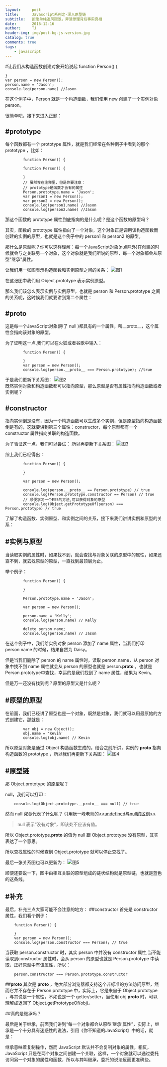 ```yaml
---
layout:     post
title:      Javascript系列之-深入原型链
subtitle:   拒绝单纯追风跟浪，弄清原理背后事实真相
date:       2016-12-16
author:     TJ
header-img: img/post-bg-js-version.jpg
catalog: true
comments: true
tags:
    - javascript
---
```

#让我们从构造函数创建对象开始说起
    function Person() {

    }
    var person = new Person();
    person.name = 'Jason';
    console.log(person.name) //Jason

在这个例子中，Person 就是一个构造函数，我们使用 new 创建了一个实例对象 person。

很简单吧，接下来进入正题：

#prototype
----
每个函数都有一个 prototype 属性，就是我们经常在各种例子中看到的那个 prototype ，比如：

			function Person() {

			function Person() {

			}
			// 虽然写在注释里，但是你要注意：
			// prototype是函数才会有的属性
			Person.prototype.name = 'Jason';
			var person1 = new Person();
			var person2 = new Person();
			console.log(person1.name) //Jason 
			console.log(person2.name) //Jason

那这个函数的 prototype 属性到底指向的是什么呢？是这个函数的原型吗？

其实，函数的 prototype 属性指向了一个对象，这个对象正是调用该构造函数而创建的实例的原型，也就是这个例子中的 person1 和 person2 的原型。

那什么是原型呢？你可以这样理解：每一个JavaScript对象(null除外)在创建的时候就会与之关联另一个对象，这个对象就是我们所说的原型，每一个对象都会从原型"继承"属性。

让我们用一张图表示构造函数和实例原型之间的关系：
![图1](https://raw.githubusercontent.com/mqyqingfeng/Blog/master/Images/prototype1.png)

在这张图中我们用 Object.prototype 表示实例原型。

那么我们该怎么表示实例与实例原型，也就是 person 和 Person.prototype 之间的关系呢，这时候我们就要讲到第二个属性：

#__proto__
----
这是每一个JavaScript对象(除了 null )都具有的一个属性，叫__proto__，这个属性会指向该对象的原型。

为了证明这一点,我们可以在火狐或者谷歌中输入：
			
			function Person() {

			}
			var person = new Person();
			console.log(person.__proto__ === Person.prototype); //true
于是我们更新下关系图：
![图2](https://raw.githubusercontent.com/mqyqingfeng/Blog/master/Images/prototype2.png)		
既然实例对象和构造函数都可以指向原型，那么原型是否有属性指向构造函数或者实例呢？

#constructor	
----
指向实例倒是没有，因为一个构造函数可以生成多个实例，但是原型指向构造函数倒是有的，这就要讲到第三个属性：constructor，每个原型都有一个 constructor 属性指向关联的构造函数。

为了验证这一点，我们可以尝试：
所以再更新下关系图：
![图3](https://raw.githubusercontent.com/mqyqingfeng/Blog/master/Images/prototype3.png)

综上我们已经得出：
			
			function Person() {

			}

			var person = new Person();

			console.log(person.__proto__ == Person.prototype) // true
			console.log(Person.prototype.constructor == Person) // true
			// 顺便学习一个ES5的方法,可以获得对象的原型
			console.log(Object.getPrototypeOf(person) === Person.prototype) // true

了解了构造函数、实例原型、和实例之间的关系，接下来我们讲讲实例和原型的关系：

#实例与原型
----
当读取实例的属性时，如果找不到，就会查找与对象关联的原型中的属性，如果还查不到，就去找原型的原型，一直找到最顶层为止。

举个例子：
			
			function Person() {

			}

			Person.prototype.name = 'Jason';

			var person = new Person();

			person.name = 'Kelly';
			console.log(person.name) // Kelly

			delete person.name;
			console.log(person.name) // Jason

在这个例子中，我们给实例对象 person 添加了 name 属性，当我们打印 person.name 的时候，结果自然为 Daisy。

但是当我们删除了 person 的 name 属性时，读取 person.name，从 person 对象中找不到 name 属性就会从 person 的原型也就是 person.__proto__ ，也就是 Person.prototype中查找，幸运的是我们找到了 name 属性，结果为 Kevin。

但是万一还没有找到呢？原型的原型又是什么呢？

#原型的原型
----
在前面，我们已经讲了原型也是一个对象，既然是对象，我们就可以用最原始的方式创建它，那就是：
			
			var obj = new Object();
			obj.name = 'Kevin'
			console.log(obj.name) // Kevin	
			
所以原型对象是通过 Object 构造函数生成的，结合之前所讲，实例的 __proto__ 指向构造函数的 prototype ，所以我们再更新下关系图：
![图4](https://raw.githubusercontent.com/mqyqingfeng/Blog/master/Images/prototype4.png)

#原型链
----
那 Object.prototype 的原型呢？

null，我们可以打印：
    
      	console.log(Object.prototype.__proto__ === null) // true
      	
然而 null 究竟代表了什么呢？
引用阮一峰老师的[<<undefined与null的区别>>](http://www.ruanyifeng.com/blog/2014/03/undefined-vs-null.html)
>null 表示“没有对象”，即该处不应该有值。

所以 Object.prototype.__proto__ 的值为 null 跟 Object.prototype 没有原型，其实表达了一个意思。

所以查找属性的时候查到 Object.prototype 就可以停止查找了。

最后一张关系图也可以更新为：
![图5](https://raw.githubusercontent.com/mqyqingfeng/Blog/master/Images/prototype5.png) 

顺便还要说一下，图中由相互关联的原型组成的链状结构就是原型链，也就是蓝色的这条线。

#补充
----
最后，补充三点大家可能不会注意的地方：
##constructor
首先是 constructor 属性，我们看个例子：
		
		function Person() {

		}
		var person = new Person();	
		console.log(person.constructor === Person); // true
当获取 person.constructor 时，其实 person 中并没有 constructor 属性,当不能读取到constructor 属性时，会从 person 的原型也就是 Person.prototype 中读取，正好原型中有该属性，所以：
		
		person.constructor === Person.prototype.constructor
		
##__proto__
其次是 __proto__ ，绝大部分浏览器都支持这个非标准的方法访问原型，然而它并不存在于 Person.prototype 中，实际上，它是来自于 Object.prototype ，与其说是一个属性，不如说是一个 getter/setter，当使用 obj.__proto__ 时，可以理解成返回了 Object.getPrototypeOf(obj)。

##真的是继承吗？

最后是关于继承，前面我们讲到“每一个对象都会从原型‘继承’属性”，实际上，继承是一个十分具有迷惑性的说法，引用《你不知道的JavaScript》中的话，就是：

继承意味着复制操作，然而 JavaScript 默认并不会复制对象的属性，相反，JavaScript 只是在两个对象之间创建一个关联，这样，一个对象就可以通过委托访问另一个对象的属性和函数，所以与其叫继承，委托的说法反而更准确些。


				





